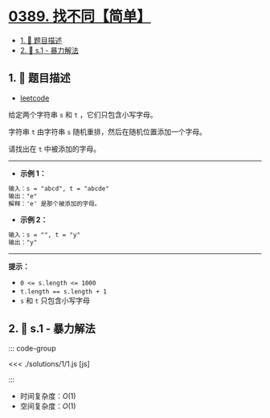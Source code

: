 # [0389. 找不同【简单】](https://github.com/tnotesjs/TNotes.leetcode/tree/main/notes/0389.%20%E6%89%BE%E4%B8%8D%E5%90%8C%E3%80%90%E7%AE%80%E5%8D%95%E3%80%91)

<!-- region:toc -->

- [1. 📝 题目描述](#1--题目描述)
- [2. 🎯 s.1 - 暴力解法](#2--s1---暴力解法)

<!-- endregion:toc -->

## 1. 📝 题目描述

- [leetcode](https://leetcode.cn/problems/find-the-difference/)

给定两个字符串 `s` 和 `t` ，它们只包含小写字母。

字符串 `t` 由字符串 `s` 随机重排，然后在随机位置添加一个字母。

请找出在 `t` 中被添加的字母。

---

- **示例 1：**

```txt
输入：s = "abcd", t = "abcde"
输出："e"
解释：'e' 是那个被添加的字母。
```

- **示例 2：**

```txt
输入：s = "", t = "y"
输出："y"
```

---

**提示：**

- `0 <= s.length <= 1000`
- `t.length == s.length + 1`
- `s` 和 `t` 只包含小写字母

## 2. 🎯 s.1 - 暴力解法

::: code-group

<<< ./solutions/1/1.js [js]

:::

- 时间复杂度：$O(1)$
- 空间复杂度：$O(1)$
